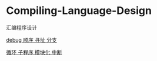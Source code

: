 # Compiling-Language-Design

汇编程序设计

[debug 顺序 寻址 分支](https://canoe95.github.io/docs/cs/os/assembly/assembly-branch.html)

[循环 子程序 模块化 中断](https://canoe95.github.io/docs/cs/os/assembly/assembly-loop.html)
